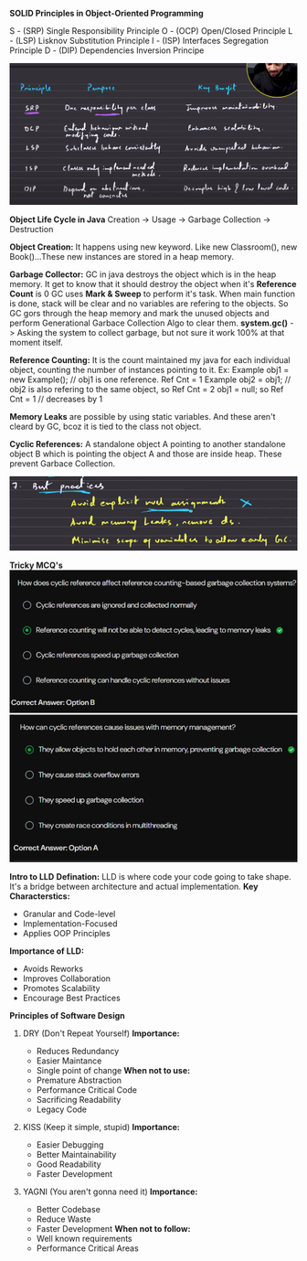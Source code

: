 **SOLID Principles in Object-Oriented Programming**

S - (SRP) Single Responsibility Principle 
O - (OCP) Open/Closed Principle
L - (LSP) Lisknov Substitution Principle 
I - (ISP) Interfaces Segregation Principle
D - (DIP) Dependencies Inversion Principe 

![Purpose & benefit](image.png)

**Object Life Cycle in Java**
Creation -> Usage -> Garbage Collection -> Destruction

__Object Creation:__ It happens using new keyword. Like new Classroom(), new Book()...These new instances are stored in a heap memory.

__Garbage Collector:__ GC in java destroys the object which is in the heap memory. It get to know that it should destroy the object when it's **Reference Count** is 0
GC uses **Mark & Sweep** to perform it's task. When main function is done, stack will be clear and no variables are refering to the objects. So GC gors through the heap memory and mark the unused objects and perform Generational Garbace Collection Algo to clear them.
**system.gc()** -> Asking the system to collect garbage, but not sure it work 100% at that moment itself.

__Reference Counting:__ It is the count maintained my java for each individual object, counting the number of instances pointing to it.
Ex:
Example obj1 = new Example(); // obj1 is one reference. Ref Cnt = 1
Example obj2 = obj1; // obj2 is also refering to the same object, so Ref Cnt = 2
obj1 = null; so Ref Cnt = 1 // decreases by 1

__Memory Leaks__ are possible by using static variables. And these aren't cleard by GC, bcoz it is tied to the class not object.

__Cyclic References:__ A standalone object A pointing to another standalone object B which is pointing the object A and those are inside heap. These prevent Garbace Collection.

![Best Practices](image-1.png)

**Tricky MCQ's**
![1](image-2.png)
![2](image-3.png)



**Intro to LLD**
__Defination:__ LLD is where code your code going to take shape. It's a bridge between architecture and actual implementation.
__Key Characterstics:__
* Granular and Code-level
* Implementation-Focused
* Applies OOP Principles

__Importance of LLD:__
* Avoids Reworks
* Improves Collaboration
* Promotes Scalability
* Encourage Best Practices

**Principles of Software Design**
1. DRY (Don't Repeat Yourself)
    __Importance:__
    * Reduces Redundancy
    * Easier Maintance
    * Single point of change
    __When not to use:__
    * Premature Abstraction
    * Performance Critical Code 
    * Sacrificing Readability
    * Legacy Code

2. KISS (Keep it simple, stupid)
    __Importance:__
    * Easier Debugging
    * Better Maintainability
    * Good Readability
    * Faster Development

3. YAGNI (You aren't gonna need it)
    __Importance:__
    * Better Codebase
    * Reduce Waste
    * Faster Development
    __When not to follow:__
    * Well known requirements
    * Performance Critical Areas